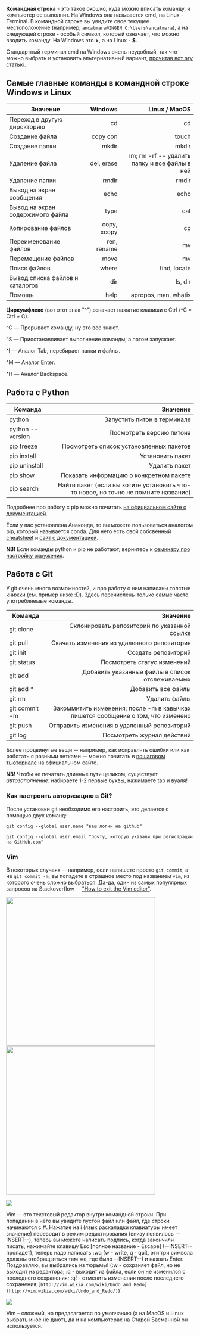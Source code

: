 **Командная строка** - это такое окошко, куда можно вписать команду, и компьютер ее выполнит. На Windows она называется cmd, на Linux - Terminal. В командной строке вы увидите свое текущее местоположение (например, `ancatmara@INGEN C:\Users\ancatmara`), а на следующей строке - особый символ, который означает, что можно вводить команду. На Windows это **>**, а на Linux - **$**. 

Стандартный терминал cmd на Windows очень неудобный, так что можно выбрать и установить альтернативный вариант, [прочитав вот эту статью](https://habrahabr.ru/post/164687/).

## Самые главные команды в командной строке Windows и Linux

|  Значение      | Windows        | Linux / MacOS |
| ------------- |-------------:| -----:|
| Переход в другую директорию     | cd | cd |
| Создание файла    | copy con     | touch|
| Создание папки | mkdir  |  mkdir |
| Удаление файла | del, erase | rm; rm -rf -- удалить папку и все файлы в ней |
| Удаление папки    | rmdir      |   rmdir |
| Вывод на экран сообщения | echo   |  echo |
| Вывод на экран содержимого файла | type  | cat|
| Копирование файлов     | copy, xcopy | cp |
| Переименование файлов   | ren, rename      |  mv |
| Перемещение файлов   | move  |  mv |
| Поиск файлов | where     |   find, locate |
| Вывод списка файлов и каталогов| dir |  ls, dir |
| Помощь |   help  |  apropos, man, whatis  |


**Циркумфлекс** (вот этот знак "^") означает нажатие клавиши с Ctrl (^C = Ctrl + C).

^C — Прерывает команду, ну это все знают.

^S — Приостанавливает выполнение команды, а потом запускает.

^I — Аналог Tab, перебирает папки и файлы.

^M — Аналог Enter.

^H — Аналог Backspace.

## Работа с Python

|Команда| Значение|
|-------| -------:|
|python| Запустить питон в терминале |
|python --version| Посмотреть версию питона|
|pip freeze| Посмотреть список установленных пакетов|
|pip install| Установить пакет|
|pip uninstall| Удалить пакет|
|pip show| Показать информацию о конкретном пакете|
|pip search| Найти пакет (если вы хотите установить что-то новое, но точно не помните название)|

Подробнее про работу с pip можно почитать [на официальном сайте с документацией](https://pip.pypa.io/en/stable/).

Если у вас установлена Анаконда, то вы можете пользоваться аналогом pip, который называется conda. Для него есть свой собсвенный [cheatsheet](https://conda.io/docs/_downloads/conda-cheatsheet.pdf) и [сайт с документацией](https://conda.io/docs/index.html).

**NB!** Если команды python и pip не работают, вернитесь к [семинару про настройку окружения](https://github.com/ancatmara/learnpython2018/blob/master/Lessons/1/1.%20Intro.ipynb). 

## Работа с Git

У git очень много возможностей, и про работу с ним написаны толстые книжки (см. пример ниже :D). Здесь перечислены только самые часто употребляемые команды.

|Команда| Значение|
|-------| -------:|
|git clone| Склонировать репозиторий по указанной ссылке|
|git pull| Скачать изменения из удаленного репозитория|
|git init| Создать репозиторий |
|git status| Посмотреть статус изменений|
|git add| Добавить указанные файлы в список отслеживаемых|
|git add \*| Добавить все файлы|
|git rm| Удалить файлы|
|git commit -m| Закоммитить изменения; после -m в кавычках пишется сообщение о том, что изменено|
|git push| Отправить изменения в удаленный репозиторий|
|git log| Посмотреть журнал действий|

Более продвинутые вещи -- например, как исправлять ошибки или как работать с разными ветками -- можно почитать в [пошаговом тьюториале](https://git-scm.com/book/en/v1/Git-Basics-Undoing-Things) на официальном сайте.

**NB!** Чтобы не печатать длинные пути целиком, существует *автозаполнение*: набираете 1-2 первые буквы, нажимаете tab и вуаля!

### Как настроить авторизацию в Git?

После установки git необходимо его настроить, это делается с помощью двух команд:

`git config --global user.name "ваш логин на github"`

`git config --global user.email "почту, которую указали при регистрации на GitHub.com"`

### Vim

В некоторых случаях -- например, если напишете просто `git commit`, а не `git commit -m`, вы попадете в страшное место под названием `vim`, из которого очень сложно выбраться. Да-да, один из самых популярных запросов на Stackoverflow -- ["How to exit the Vim editor"](https://stackoverflow.com/questions/11828270/how-to-exit-the-vim-editor). 

<img src ="https://raw.githubusercontent.com/thepracticaldev/orly-full-res/master/memorizingsixgitcommands-big.png" width="400px"> <img src="https://zgab33vy595fw5zq-zippykid.netdna-ssl.com/wp-content/uploads/2017/05/practicaldev-1-457x600.jpg" width="400">

![](https://zgab33vy595fw5zq-zippykid.netdna-ssl.com/wp-content/uploads/2017/05/meme.jpeg)

Vim -- это текстовый редактор внутри командной строки. При попадании в него вы увидите пустой файл или файл, где строки начинаются с #. Нажатие на i (язык раскаладки клавиатуры имеет значение) переводит в режим редактирования (внизу появилось --INSERT--), теперь вы можете написать подпись, когда закончили писать, нажимайте клавишу Esc [полное название - Escape] (--INSERT-- пропадет), теперь надо написать :wq (w - write, q - quit, эти три символа должны отобращзиться там же, где было --INSERT--) и нажать Enter. Поздравляю, вы выбрались из тюрьмы! (:w - сохраняет файл, но не выходит из редактора; :q - выходит из файла, если он не изменился с последнего сохранения; :q! - отменить изменения после последнего сохранения;` [http://vim.wikia.com/wiki/Undo_and_Redo](http://vim.wikia.com/wiki/Undo_and_Redo/) `)` 

![](https://i.imgflip.com/1pw00c.jpg)

Vim – сложный, но предалагается по умолчанию (а на MacOS и Linux выбрать иное не дают), да и на компьютерах на Старой Басманной он используется.
